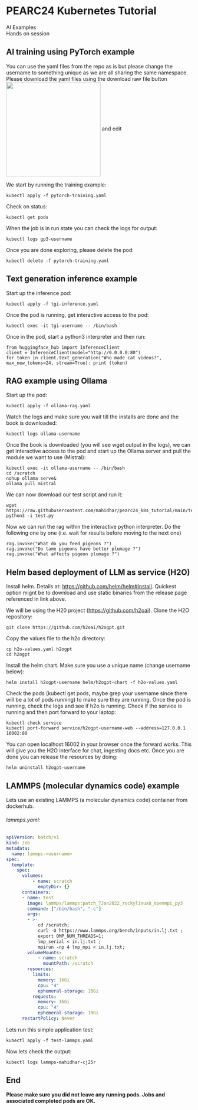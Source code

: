 # PEARC24 Kubernetes Tutorial

AI Examples\
Hands on session

## AI training using PyTorch example

You can use the yaml files from the repo as is but please change the username to something unique as we are all sharing the same namespace. Please download the yaml files using the download raw file button 
<img src="https://github.com/user-attachments/assets/4033a577-e8d3-4909-9773-30ab39cafef3" width="256" style="vertical-align:middle"/>
and edit 

We start by running the training example:

```
kubectl apply -f pytorch-training.yaml
```
Check on status:

```
kubectl get pods
```

When the job is in run state you can check the logs for output:

```
kubectl logs gp3-username
```

Once you are done exploring, please delete the pod:

```
kubectl delete -f pytorch-training.yaml
```

## Text generation inference example

Start up the inference pod:

```
kubectl apply -f tgi-inference.yaml
```

Once the pod is running, get interactive access to the pod:

```
kubectl exec -it tgi-username -- /bin/bash
```

Once in the pod, start a python3 interpreter and then run:

```
from huggingface_hub import InferenceClient
client = InferenceClient(model="http://0.0.0.0:80")
for token in client.text_generation("Who made cat videos?", max_new_tokens=24, stream=True): print (token)
```
## RAG example using Ollama

Start up the pod:
```
kubectl apply -f ollama-rag.yaml
```
Watch the logs and make sure you wait till the installs are done and the book is downloaded:

```
kubectl logs ollama-username
```
Once the book is downloaded (you will see wget output in the logs), we can get interactive access to the pod and start up the Ollama server and pull the module we want to use (Mistral):

```
kubectl exec -it ollama-username -- /bin/bash
cd /scratch
nohup ollama serve&
ollama pull mistral
```
We can now download our test script and run it:
```
wget https://raw.githubusercontent.com/mahidhar/pearc24_k8s_tutorial/main/test.py
python3 -i test.py
```
Now we can run the rag within the interactive python interpreter. Do the following one by one (i.e. wait for results before moving to the next one)
```
rag.invoke("What do you feed pigeons ?")
rag.invoke("Do tame pigeons have better plumage ?")
rag.invoke("What affects pigeon plumage ?")
```

## Helm based deployment of LLM as service (H2O)

Install helm. Details at: <https://github.com/helm/helm#install>. Quickest option mignt be to download and use static binaries from the release page referenced in link above.

We will be using the H20 project (<https://github.com/h2oai>). Clone the H2O repository:

```
git clone https://github.com/h2oai/h2ogpt.git
```

Copy the values file to the h2o directory:

```
cp h2o-values.yaml h2ogpt
cd h2ogpt
```
Install the helm chart. Make sure you use a unique name (change username below):

```
helm install h2ogpt-username helm/h2ogpt-chart -f h2o-values.yaml
```

Check the pods (kubectl get pods, maybe grep your username since there will be a lot of pods running) to make sure they are running. Once the pod is running, check the logs and see if h2o is running. Check if the service is running and then port forward to your laptop:

```
kubectl check service
kubectl port-forward service/h2ogpt-username-web --address=127.0.0.1 16002:80
```

You can open localhost:16002 in your browser once the forward works. This will give you the H2O interface for chat, ingesting docs etc. Once you are done you can release the resources by doing:

```
helm uninstall h2ogpt-username
```

## LAMMPS (molecular dynamics code) example

Lets use an existing LAMMPS (a molecular dynamics code) container from dockerhub. 

###### lammps.yaml:
```yaml
apiVersion: batch/v1
kind: Job
metadata:
  name: lammps-<username>
spec:
  template:
    spec:
      volumes:
          - name: scratch
            emptyDir: {}
      containers:
      - name: test
        image: lammps/lammps:patch_7Jan2022_rockylinux8_openmpi_py3
        command: ["/bin/bash", "-c"]
        args:
        - >-
            cd /scratch;
            curl -O https://www.lammps.org/bench/inputs/in.lj.txt ;
            export OMP_NUM_THREADS=1;
            lmp_serial < in.lj.txt ;
            mpirun -np 4 lmp_mpi < in.lj.txt;
        volumeMounts:
            - name: scratch
              mountPath: /scratch
        resources:
          limits:
            memory: 16Gi
            cpu: "4"
            ephemeral-storage: 10Gi
          requests:
            memory: 16Gi
            cpu: "4"
            ephemeral-storage: 10Gi
      restartPolicy: Never
```
Lets run this simple application test:

```
kubectl apply -f test-lammps.yaml
```
Now lets check the output:
```
kubectl logs lammps-mahidhar-cj25r
```

## End

**Please make sure you did not leave any running pods. Jobs and associated completed pods are OK.**

